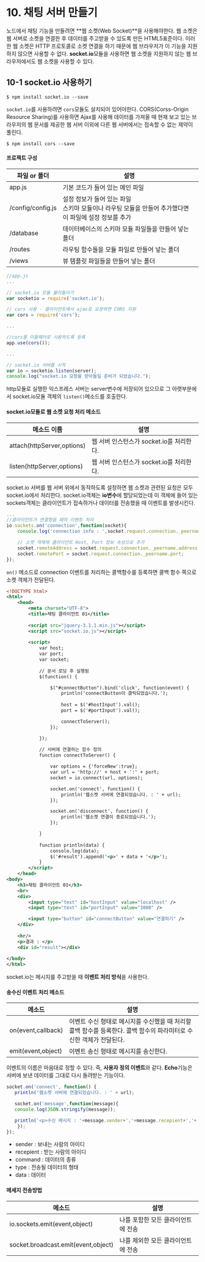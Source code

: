 # 10. 채팅 서버 만들기

노드에서 채팅 기능을 만들려면 **웹 소켓(Web Socket)**을 사용해야한다. 웹 소켓은 웹 서버로 소켓을 연결한 후 데이터를 주고받을 수 있도록 만든 HTML5표준이다. 이러한 웹 소켓은 HTTP 프로토콜로 소켓 연결을 하기 때문에 웹 브라우저가 이 기능을 지원하지 않으면 사용할 수 없다. **socket.io**모듈을 사용하면 웹 소켓을 지원하지 않는 웹 브라우저에서도 웹 소켓을 사용할 수 있다.

## 10-1 socket.io 사용하기

```
$ npm install socket.io --save
```
`socket.io`를 사용하려면 `cors`모듈도 설치되어 있어야한다. CORS(Corss-Origin Resource Sharing)를 사용하면 Ajax를 사용해 데이터를 가져올 때 현재 보고 있는 브라우저의 웹 문서를 제공한 웹 서버 이외에 다른 웹 서버에서는 접속할 수 없는 제약이 풀린다.

```
$ npm install cors --save
```

#### 프로젝트 구성
|파일 or 폴더 | 설명|
|------|-------|
|app.js|기본 코드가 들어 있는 메인 파일|
|/config/config.js|설정 정보가 들어 있는 파일<br>스키마 모듈이나 라우팅 모듈을 만들어 추가했다면 이 파일에 설정 정보를 추가|
|/database|데이터베이스의 스키마 모듈 파일들을 만들어 넣는 폴더|
|/routes|라우팅 함수들을 모듈 파일로 만들어 넣는 폴더|
|/views|뷰 템플릿 파일들을 만들어 넣는 폴더|

```js
//app.js
...

// socket.io 모듈 불러들이기
var socketio = require('socket.io');

// cors 사용 - 클라이언트에서 ajax로 요청하면 CORS 지원
var cors = require('cors');

...

//cors를 미들웨어로 사용하도록 등록
app.use(cors());

...

// socket.io 서버를 시작
var io = socketio.listen(server);
console.log("socket.io 요청을 받아들일 준비가 되었습니다.");
```

http모듈로 실행한 익스프레스 서버는 server변수에 저장되어 있으므로 그 아랫부분에서 socket.io모듈 객체의 `listen()`메소드를 호출한다.

####  socket.io모듈로 웹 소켓 요청 처리 메소드
|메소드 이름|설명|
|------|------|
|attach(httpServer,options)|웹 서버 인스턴스가 socket.io를 처리한다.|
|listen(httpServer,options)|웹 서버 인스턴스가 socket.io를 처리한다.|

socket.io 서버를 웹 서버 위에서 동작하도록 설정하면 웹 소켓과 관련된 요청은 모두 socket.io에서 처리한다. socket.io객체는 **io변수**에 할당되었는데 이 객체에 들어 있는 sockets객체는 클라이언트가 접속하거나 데이터를 전송했을 때 이벤트를 발생시킨다.

```js
...
//클라이언트가 연결했을 때의 이벤트 처리
io.sockets.on('connection',function(socket){
	console.log('connection info : ',socket.request.connection._peername);

	// 소켓 객체에 클라이언트 Host, Port 정보 속성으로 추가
	socket.remoteAddress = socket.request.connection._peername.address;
	socket.remotePort = socket.request.connection._peername.port;
});
```
`on()` 메소드로 connection 이벤트를 처리하는 콜백함수를 등록하면 콜백 함수 쪽으로 소켓 객체가 전달된다.

```xml
<!DOCTYPE html>
<html>
	<head>
		<meta charset="UTF-8">
		<title>채팅 클라이언트 01</title>
		
		<script src="jquery-3.1.1.min.js"></script>      
		<script src="socket.io.js"></script>
        
        <script>
            var host;
            var port;
            var socket;
            
         	// 문서 로딩 후 실행됨
            $(function() {

				$("#connectButton").bind('click', function(event) {
					println('connectButton이 클릭되었습니다.');
					
                    host = $('#hostInput').val();
                    port = $('#portInput').val();

                    connectToServer();
                });

            });
            
			// 서버에 연결하는 함수 정의
            function connectToServer() {

                var options = {'forceNew':true};
                var url = 'http://' + host + ':' + port;
                socket = io.connect(url, options);

                socket.on('connect', function() {
                	println('웹소켓 서버에 연결되었습니다. : ' + url);
                });

                socket.on('disconnect', function() {
                    println('웹소켓 연결이 종료되었습니다.');
                });

            }
            
			function println(data) {
				console.log(data);
				$('#result').append('<p>' + data + '</p>');
			}
        </script>
	</head>
<body>
	<h3>채팅 클라이언트 01</h3>
	<br>
    <div>
        <input type="text" id="hostInput" value="localhost" />
        <input type="text" id="portInput" value="3000" />

        <input type="button" id="connectButton" value="연결하기" />
    </div>
        
    <hr/>
    <p>결과 : </p>
    <div id="result"></div>
        
</body>
</html>
```

socket.io는 메시지를 주고받을 때 **이벤트 처리 방식**을 사용한다.

#### 송수신 이벤트 처리 메소드

|메소드|설명|
|------|------|
|on(event,callback)|이벤트 수신 형태로 메시지를 수신했을 때 처리할 콜백 함수를 등록한다. 콜백 함수의 파라미터로 수신한 객체가 전달된다.|
|emit(event,object)|이벤트 송신 형태로 메시지를 송신한다.|

이벤트의 이름은 마음대로 정할 수 있다. 즉, **사용자 정의 이벤트**와 같다. **Echo**기능은 서버에 보낸 데이터를 그대로 다시 돌려받는 기능이다.

```js
socket.on('connect', function() {
   println('웹소켓 서버에 연결되었습니다. : ' + url);

   socket.on('message',function(message){
   console.log(JSON.stringify(message));

   println('<p>수신 메시지 : '+message.sender+','+message.recepient+','+ message.command+','+message.type+','+message.data+'</p>');
	});
});
```

- sender : 보내는 사람의 아이디
- recepient :  받는 사람의 아이디
- command : 데이터의 종류
- type : 전송될 데이터의 형태
- data : 데이터

#### 메세지 전송방법
|메소드|설명|
|------|------|
|io.sockets.emit(event,object)|나를 포함한 모든 클라이언트에 전송|
|socket.broadcast.emit(event,object)|나를 제외한 모든 클라이언트에 전송|
